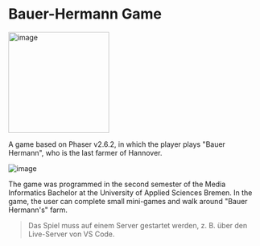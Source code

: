 # Bauer-Hermann Game

<img src="https://user-images.githubusercontent.com/38915700/126802449-ff4ff339-7d73-4c03-b045-4871b3f61491.png" alt="image" width="200">

A game based on Phaser v2.6.2, in which the player plays "Bauer Hermann", who is the last farmer of Hannover.
 
 ![image](https://user-images.githubusercontent.com/38915700/126801286-5a7a8776-9017-44f3-b43f-d8e80ba74585.png)

The game was programmed in the second semester of the Media Informatics Bachelor at the University of Applied Sciences Bremen. In the game, the user can complete small mini-games and walk around "Bauer Hermann's" farm.

> Das Spiel muss auf einem Server gestartet werden, z. B. über den Live-Server von VS Code.


